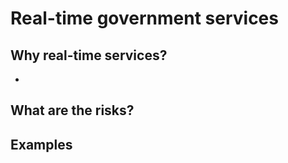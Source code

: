 # Real-time government services


## Why real-time services?
* 

## What are the risks?

## Examples

